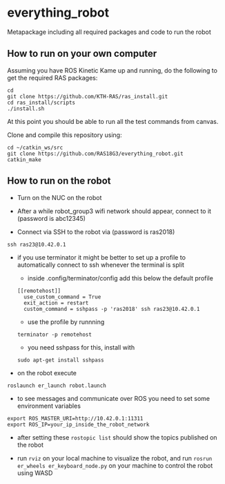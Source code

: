 # everything_robot
Metapackage including all required packages and code to run the robot

## How to run on your own computer
Assuming you have ROS Kinetic Kame up and running, do the following to get the required RAS packages:
```console
cd
git clone https://github.com/KTH-RAS/ras_install.git
cd ras_install/scripts
./install.sh
```

At this point you should be able to run all the test commands from canvas.

Clone and compile this repository using:
```console
cd ~/catkin_ws/src
git clone https://github.com/RAS18G3/everything_robot.git
catkin_make
```
## How to run on the robot

- Turn on the NUC on the robot

- After a while robot_group3 wifi network should appear, connect to it (password is abc12345)

- Connect via SSH to the robot via (password is ras2018)
```console
ssh ras23@10.42.0.1
```

- if you use terminator it might be better to set up a profile to automatically connect to ssh whenever the terminal is split

  - inside .config/terminator/config add this below the default profile
  ```
  [[remotehost]]
    use_custom_command = True
    exit_action = restart 
    custom_command = sshpass -p 'ras2018' ssh ras23@10.42.0.1
  ```
  
  - use the profile by runnning
  ```console
  terminator -p remotehost
  ```
  
  - you need sshpass for this, install with
  ```console
  sudo apt-get install sshpass
  ```
  
- on the robot execute
```console
roslaunch er_launch robot.launch
```

- to see messages and communicate over ROS you need to set some environment variables
```console
export ROS_MASTER_URI=http://10.42.0.1:11311
export ROS_IP=your_ip_inside_the_robot_network
```

- after setting these `rostopic list` should show the topics published on the robot

- run `rviz` on your local machine to visualize the robot, and run `rosrun er_wheels er_keyboard_node.py` on your machine to control the robot using WASD
